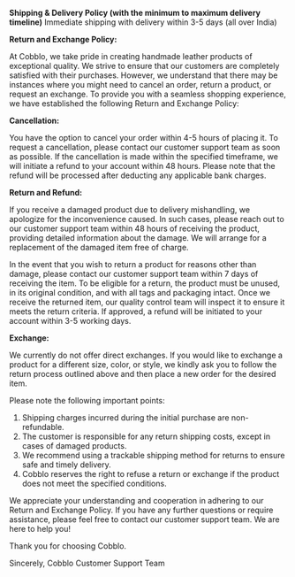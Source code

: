 **Shipping & Delivery Policy (with the minimum to maximum delivery timeline)**
Immediate shipping with delivery within 3-5 days (all over India)

**Return and Exchange Policy:**

At Cobblo, we take pride in creating handmade leather products of exceptional quality. We strive to ensure that our customers are completely satisfied with their purchases. However, we understand that there may be instances where you might need to cancel an order, return a product, or request an exchange. To provide you with a seamless shopping experience, we have established the following Return and Exchange Policy:

**Cancellation:**

You have the option to cancel your order within 4-5 hours of placing it. To request a cancellation, please contact our customer support team as soon as possible. If the cancellation is made within the specified timeframe, we will initiate a refund to your account within 48 hours. Please note that the refund will be processed after deducting any applicable bank charges.

**Return and Refund:**

If you receive a damaged product due to delivery mishandling, we apologize for the inconvenience caused. In such cases, please reach out to our customer support team within 48 hours of receiving the product, providing detailed information about the damage. We will arrange for a replacement of the damaged item free of charge. 

In the event that you wish to return a product for reasons other than damage, please contact our customer support team within 7 days of receiving the item. To be eligible for a return, the product must be unused, in its original condition, and with all tags and packaging intact. Once we receive the returned item, our quality control team will inspect it to ensure it meets the return criteria. If approved, a refund will be initiated to your account within 3-5 working days.

**Exchange:**

We currently do not offer direct exchanges. If you would like to exchange a product for a different size, color, or style, we kindly ask you to follow the return process outlined above and then place a new order for the desired item.

Please note the following important points:

1. Shipping charges incurred during the initial purchase are non-refundable.
2. The customer is responsible for any return shipping costs, except in cases of damaged products.
3. We recommend using a trackable shipping method for returns to ensure safe and timely delivery.
4. Cobblo reserves the right to refuse a return or exchange if the product does not meet the specified conditions.

We appreciate your understanding and cooperation in adhering to our Return and Exchange Policy. If you have any further questions or require assistance, please feel free to contact our customer support team. We are here to help you!

Thank you for choosing Cobblo.

Sincerely,
Cobblo Customer Support Team
